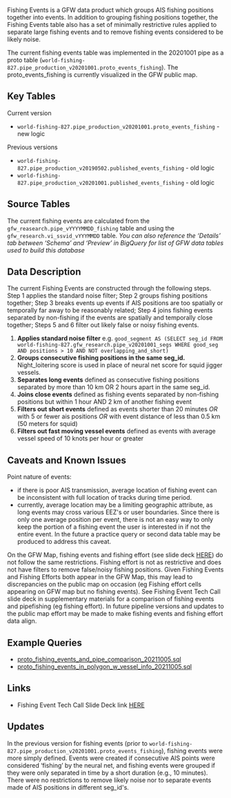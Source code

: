 Fishing Events is a GFW data product which groups AIS fishing positions together into events. In addition to grouping fishing positions together, the Fishing Events table also has a set of minimally restrictive rules applied to separate large fishing events and to remove fishing events considered to be likely noise. 

The current fishing events table was implemented in the 20201001 pipe as a proto table (`world-fishing-827.pipe_production_v20201001.proto_events_fishing`). The proto_events_fishing is currently visualized in the GFW public map.

## Key Tables

Current version
+ `world-fishing-827.pipe_production_v20201001.proto_events_fishing` - new logic


Previous versions 
+ `world-fishing-827.pipe_production_v20190502.published_events_fishing` - old logic
+ `world-fishing-827.pipe_production_v20201001.published_events_fishing` - old logic

## Source Tables

The current fishing events are calculated from the `gfw_reasearch.pipe_vYYYYMMDD_fishing` table and using the `gfw_research.vi_ssvid_vYYYMMDD` table. _You can also reference the ‘Details’ tab between ‘Schema’ and ‘Preview’ in BigQuery for list of GFW data tables used to build this database_

## Data Description

The current Fishing Events are constructed through the following steps. Step 1 applies the standard noise filter; Step 2 groups fishing positions together; Step 3 breaks events up events if AIS positions are too spatially or temporally far away to be reasonably related; Step 4 joins fishing events separated by non-fishing if the events are spatially and temporally close together; Steps 5 and 6 filter out likely false or noisy fishing events.

1. **Applies standard noise filter** e.g. `good_segment AS (SELECT seg_id FROM world-fishing-827.gfw_research.pipe_v20201001_segs WHERE good_seg AND positions > 10 AND NOT overlapping_and_short)`
2. **Groups consecutive fishing positions in the same seg_id.** Night_loitering score is used in place of neural net score for squid jigger vessels.
3. **Separates long events** defined as consecutive fishing positions separated by more than 10 km OR 2 hours apart in the same seg_id. 
4. **Joins close events** defined as fishing events separated by non-fishing positions but within 1 hour AND 2 km of another fishing event
5. **Filters out short events** defined as events shorter than 20 minutes _OR_ with 5 or fewer ais positions _OR_ with event distance of less than 0.5 km (50 meters for squid)
6. **Filters out fast moving vessel events** defined as events with average vessel speed of 10 knots per hour or greater


## Caveats and Known Issues

Point nature of events: 
+ if there is poor AIS transmission, average location of fishing event can be inconsistent with full location of tracks during time period.
+ currently, average location may be a limiting geographic attribute, as long events may cross various EEZ's or user boundaries. Since there is only one average position per event, there is not an easy way to only keep the portion of a fishing event the user is interested in if not the entire event. In the future a practice query or second data table may be produced to address this caveat. 


On the GFW Map, fishing events and fishing effort (see slide deck [HERE](https://docs.google.com/presentation/d/17brGIUs1gsRMKMmaFEqi_dd_TPMapVoE9_9PQH8esrM/edit?usp=sharing********)) do not follow the same restrictions. Fishing effort is not as restrictive and does not have filters to remove false/noisy fishing positions. Given Fishing Events and Fishing Efforts both appear in the GFW Map, this may lead to discrepancies on the public map on occasion (eg Fishing effort cells appearing on GFW map but no fishing events). See Fishing Event Tech Call slide deck in supplementary materials for a comparison of fishing events and pipefishing (eg fishing effort). In future pipeline versions and updates to the public map effort may be made to make fishing events and fishing effort data align.

## Example Queries

+ [proto_fishing_events_and_pipe_comparison_20211005.sql](https://github.com/GlobalFishingWatch/bigquery-documentation-wf827/blob/master/queries/examples/current/proto_fishing_events_and_pipe_comparison_20211005.sql) 
+ [proto_fishing_events_in_polygon_w_vessel_info_20211005.sql](https://github.com/GlobalFishingWatch/bigquery-documentation-wf827/blob/master/queries/examples/current/proto_fishing_events_in_polygon_w_vessel_info_20211005.sql) 

## Links

+ Fishing Event Tech Call Slide Deck link [HERE](https://docs.google.com/presentation/d/1ndJ4aau2Ci0dqmA2xyEp7vPrwlpt8gkVNNi0aFb7csY/edit?usp=sharing) 

## Updates

In the previous version for fishing events (prior to `world-fishing-827.pipe_production_v20201001.proto_events_fishing`), fishing events were more simply defined. Events were created if consecutive AIS points were considered ‘fishing’ by the neural net, and fishing events were grouped if they were only separated in time by a short duration (e.g., 10 minutes). There were no restrictions to remove likely noise nor to separate events made of AIS positions in different seg_id's.
